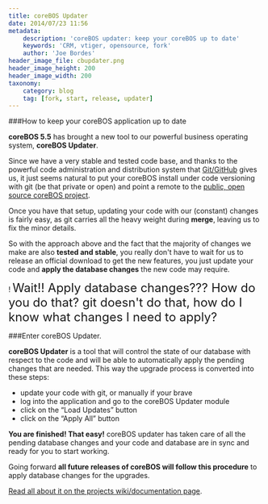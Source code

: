 ```yaml
---
title: coreBOS Updater
date: 2014/07/23 11:56
metadata:
    description: 'coreBOS updater: keep your coreBOS up to date'
    keywords: 'CRM, vtiger, opensource, fork'
    author: 'Joe Bordes'
header_image_file: cbupdater.png
header_image_height: 200
header_image_width: 200
taxonomy:
    category: blog
    tag: [fork, start, release, updater]
---
```


###How to keep your coreBOS application up to date

**coreBOS 5.5** has brought a new tool to our powerful business operating system, **coreBOS Updater**.

Since we have a very stable and tested code base, and thanks to the powerful code administration and distribution system that [Git/GitHub](https://github.com/) gives us, it just seems natural to put your coreBOS install under code versioning with git (be that private or open) and point a remote to the [public, open source coreBOS project](https://github.com/tsolucio/corebos).

Once you have that setup, updating your code with our (constant) changes is fairly easy, as git carries all the heavy weight during **merge**, leaving us to fix the minor details.

So with the approach above and the fact that the majority of changes we make are also **tested and stable**, you really don't have to wait for us to release an official download to get the new features, you just update your code and **apply the database changes** the new code may require.

 ! <span style="font-size: x-large">Wait!! Apply database changes??? How do you do that? git doesn't do that, how do I know what changes I need to apply?</span>
 
###Enter coreBOS Updater.

**coreBOS Updater** is a tool that will control the state of our database with respect to the code and will be able to automatically apply the pending changes that are needed. This way the upgrade process is converted into these steps:

 * update your code with git, or manually if your brave  
 * log into the application and go to the coreBOS Updater module
 * click on the “Load Updates” button
 * click on the “Apply All” button

**You are finished! That easy!** coreBOS updater has taken care of all the pending database changes and your code and database are in sync and ready for you to start working.

Going forward **all future releases of coreBOS will follow this procedure** to apply database changes for the upgrades.

[Read all about it on the projects wiki/documentation page](http://corebos.org/documentation/doku.php?id=en:devel:corebosupdater).